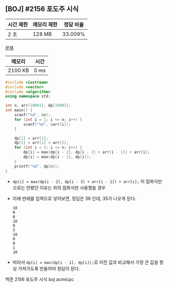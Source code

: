 ## [BOJ] #2156 포도주 시식

| 시간 제한 | 메모리 제한 | 정답 비율 |
| --------- | ----------- | --------- |
| 2 초      | 128 MB      | 33.009%   |

[문제](https://www.acmicpc.net/problem/2156)



| 메모리  | 시간 |
| ------- | ---- |
| 2100 KB | 0 ms |

```c++
#include <iostream>
#include <vector>
#include <algorithm>
using namespace std;

int n, arr[10001], dp[10001];
int main() {
	scanf("%d", &n);
	for (int i = 1; i <= n; i++) {
		scanf("%d", &arr[i]);
	}

	dp[1] = arr[1];
	dp[2] = arr[1] + arr[2];
	for (int i = 3; i <= n; i++) {
		dp[i] = max(dp[i - 2], dp[i - 3] + arr[i - 1]) + arr[i];
		dp[i] = max(dp[i - 1], dp[i]);
	}
	printf("%d", dp[n]);
}
```

- `dp[i] = max(dp[i - 2], dp[i - 3] + arr[i - 1]) + arr[i];` 이 점화식만으로는 안됐던 이유는 위의 점화식만 사용했을 경우

- 아래 반례를 입력으로 넣어보면, 정답은 36 인데, 35가 나오게 된다.

  ```
  10
  0
  0
  10
  0
  5
  10
  0
  0
  1
  10
  ```

- 따라서 `dp[i] = max(dp[i - 1], dp[i]);`로 이전 값과 비교해서 가장 큰 값을 항상 가져가도록 만들어야 정답이 된다. 



백준 2156 포도주 시식 boj acmicpc

